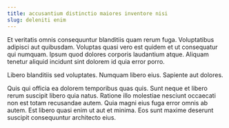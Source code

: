```yaml
---
title: accusantium distinctio maiores inventore nisi
slug: deleniti enim
---
```


Et veritatis omnis consequuntur blanditiis quam rerum fuga. Voluptatibus adipisci aut quibusdam. Voluptas quasi vero est quidem et ut consequatur qui numquam. Ipsum quod dolores corporis laudantium atque. Aliquam tenetur aliquid incidunt sint dolorem id quia error porro.

Libero blanditiis sed voluptates. Numquam libero eius. Sapiente aut dolores.

Quis qui officia ea dolorem temporibus quas quis. Sunt neque et libero rerum suscipit libero quia natus. Ratione illo molestiae nesciunt occaecati non est totam recusandae autem. Quia magni eius fuga error omnis ab autem. Est libero quasi enim ut aut et minima. Eos sunt maxime deserunt suscipit consequuntur architecto eius.
